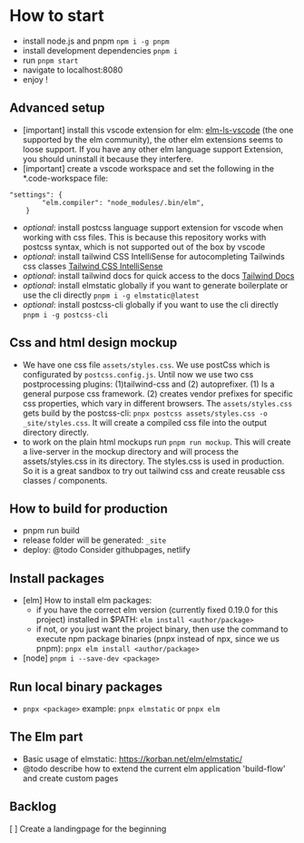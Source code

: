 # How to start
- install node.js and pnpm `npm i -g pnpm`
- install development dependencies `pnpm i`
- run `pnpm start`
- navigate to localhost:8080
- enjoy !

## Advanced setup
- [important] install this vscode extension for elm: [elm-ls-vscode](https://marketplace.visualstudio.com/items?itemName=Elmtooling.elm-ls-vscode) (the one supported by the elm community), the other elm extensions seems to loose support. If you have any other elm language support Extension, you should uninstall it because they interfere.
- [important] create a vscode workspace and set the following in the *.code-workspace file:
```
"settings": {
		"elm.compiler": "node_modules/.bin/elm",
	}
```
- _optional_: install postcss language support extension for vscode when working with css files. This is because this repository works with postcss syntax, which is not supported out of the box by vscode
- _optional_: install tailwind CSS IntelliSense for autocompleting Tailwinds css classes [Tailwind CSS IntelliSense](https://marketplace.visualstudio.com/items?itemName=bradlc.vscode-tailwindcss)
- _optional_: install tailwind docs for quick access to the docs [Tailwind Docs](https://marketplace.visualstudio.com/items?itemName=austenc.tailwind-docs)
- _optional_: install elmstatic globally if you want to generate boilerplate or use the cli directly `pnpm i -g elmstatic@latest`
- _optional_: install postcss-cli globally if you want to use the cli directly `pnpm i -g postcss-cli`

## Css and html design mockup
- We have one css file `assets/styles.css`. We use postCss which is configurated by `postcss.config.js`. Until now we use two css postprocessing plugins: (1)tailwind-css and (2) autoprefixer. (1) Is a general purpose css framework. (2) creates vendor prefixes for specific css properties, which vary in different browsers. The `assets/styles.css` gets build by the postcss-cli: `pnpx postcss assets/styles.css -o _site/styles.css`. It will create a compiled css file into the output directory directly.
- to work on the plain html mockups run `pnpm run mockup`. This will create a live-server in the mockup directory and will process the assets/styles.css in its directory. The styles.css is used in production. So it is a great sandbox to try out tailwind css and create reusable css classes / components.

## How to build for production
- pnpm run build
- release folder will be generated: `_site`
- deploy: @todo Consider githubpages, netlify

## Install packages
- [elm] How to install elm packages:
  - if you have the correct elm version (currently fixed 0.19.0 for this project) installed in $PATH: `elm install <author/package>`
  - if not, or you just want the project binary, then use the command to execute npm package binaries (pnpx instead of npx, since we us pnpm): `pnpx elm install <author/package>`
- [node] `pnpm i --save-dev <package>`

## Run local binary packages
- `pnpx <package>` example: `pnpx elmstatic` or `pnpx elm`

## The Elm part
- Basic usage of elmstatic: https://korban.net/elm/elmstatic/
- @todo describe how to extend the current elm application 'build-flow' and create custom pages

## Backlog
[ ] Create a landingpage for the beginning